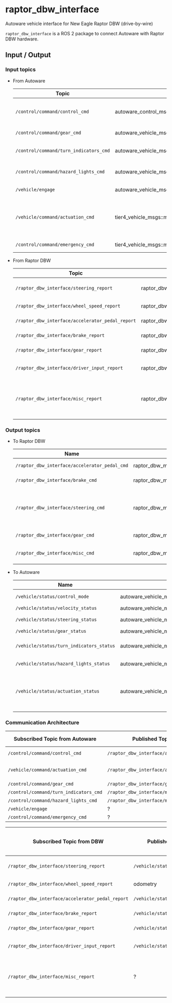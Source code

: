 # raptor_dbw_interface
Autoware vehicle interface for New Eagle Raptor DBW (drive-by-wire) 

`raptor_dbw_interface` is a ROS 2 package to connect Autoware with Raptor DBW hardware.

## Input / Output

### Input topics

- From Autoware

  | Topic                                  | Type                                              | Description                                           |
  | -------------------------------------- | ------------------------------------------------- | ----------------------------------------------------- |
  | `/control/command/control_cmd`         | autoware_control_msgs::msg::Control               | lateral and longitudinal control command              |
  | `/control/command/gear_cmd`            | autoware_vehicle_msgs::msg::GearCommand           | gear command                                          |
  | `/control/command/turn_indicators_cmd` | autoware_vehicle_msgs::msg::TurnIndicatorsCommand | turn indicators command                               |
  | `/control/command/hazard_lights_cmd`   | autoware_vehicle_msgs::msg::HazardLightsCommand   | hazard lights command                                 |
  | `/vehicle/engage`                      | autoware_vehicle_msgs::msg::Engage                | engage command                                        |
  | `/vehicle/command/actuation_cmd`       | tier4_vehicle_msgs::msg::ActuationCommandStamped  | actuation (accel/brake pedal, steering wheel) command |
  | `/control/command/emergency_cmd`       | tier4_vehicle_msgs::msg::VehicleEmergencyStamped  | emergency command                                     |

- From Raptor DBW

  | Topic                                            | Type                                         | Description                                                             |
  | -------------------------------------------------| ---------------------------------------------| ----------------------------------------------------------------------- |
  | `/raptor_dbw_interface/steering_report`          | raptor_dbw_msgs::msg::SteeringReport         | current steering wheel angle                                            |
  | `/raptor_dbw_interface/wheel_speed_report`       | raptor_dbw_msgs::msg::WheelSpeedReport       | current wheel speed                                                     |
  | `/raptor_dbw_interface/accelerator_pedal_report` | raptor_dbw_msgs::msg::AcceleratorPedalReport | current accel pedal                                                     |
  | `/raptor_dbw_interface/brake_report`             | raptor_dbw_msgs::msg::BrakeReport            | current brake pedal                                                     |
  | `/raptor_dbw_interface/gear_report`              | raptor_dbw_msgs::msg::GearReport             | current gear status                                                     |
  | `/raptor_dbw_interface/driver_input_report`      | raptor_dbw_msgs::msg::DriverInputReport      | current turn indicators status                                          |
  | `/raptor_dbw_interface/misc_report`              | raptor_dbw_msgs::msg::MiscReport             | current status of other parameters (e.g. override_active, can_time_out) |

### Output topics

- To Raptor DBW

  | Name                                          | Type                                      | Description                                           |
  | ----------------------------------------------| ------------------------------------------| ----------------------------------------------------- |
  | `/raptor_dbw_interface/accelerator_pedal_cmd` | raptor_dbw_msgs::msg::AcceleratorPedalCmd | accel pedal command                                   |
  | `/raptor_dbw_interface/brake_cmd`             | raptor_dbw_msgs::msg::BrakeCmd            | brake pedal command                                   |
  | `/raptor_dbw_interface/steering_cmd`          | raptor_dbw_msgs::msg::SteeringCmd         | steering wheel angle and angular velocity command     |
  | `/raptor_dbw_interface/gear_cmd`              | raptor_dbw_msgs::msg::GearCmd             | gear command                                          |
  | `/raptor_dbw_interface/misc_cmd`              | raptor_dbw_msgs::msg::MiscCmd             | turn indicators command                               |


- To Autoware

  | Name                                     | Type                                               | Description                                          |
  | ---------------------------------------- | -------------------------------------------------- | ---------------------------------------------------- |
  | `/vehicle/status/control_mode`           | autoware_vehicle_msgs::msg::ControlModeReport      | control mode                                         |
  | `/vehicle/status/velocity_status`        | autoware_vehicle_msgs::msg::VelocityReport         | velocity                                             |
  | `/vehicle/status/steering_status`        | autoware_vehicle_msgs::msg::SteeringReport         | steering wheel angle                                 |
  | `/vehicle/status/gear_status`            | autoware_vehicle_msgs::msg::GearReport             | gear status                                          |
  | `/vehicle/status/turn_indicators_status` | autoware_vehicle_msgs::msg::TurnIndicatorsReport   | turn indicators status                               |
  | `/vehicle/status/hazard_lights_status`   | autoware_vehicle_msgs::msg::HazardLightsReport     | hazard lights status                                 |
  | `/vehicle/status/actuation_status`       | autoware_vehicle_msgs::msg::ActuationStatusStamped | actuation (accel/brake pedal, steering wheel) status |



### Communication Architecture

  | Subscribed Topic from Autoware                   | Published Topic via DBW                           | Second Topic (accel & brake pedal etc.) or notes                        |          
  | ------------------------------------------------ | ------------------------------------------------- | ----------------------------------------------------------------------- |
  | `/control/command/control_cmd`                   | `/raptor_dbw_interface/accelerator_pedal_cmd`     | `/raptor_dbw_interface/brake_cmd` lat. and lon. control commands        |
  | `/vehicle/command/actuation_cmd`                 | `/raptor_dbw_interface/accelerator_pedal_cmd`     | `/raptor_dbw_interface/brake_cmd` accel/brake pedal, steering wheel cmd |
  | `/control/command/gear_cmd`                      | `/raptor_dbw_interface/gear_cmd`                  | gear command                                                            |
  | `/control/command/turn_indicators_cmd`           | `/raptor_dbw_interface/misc_cmd`                  | turn indicators command                                                 |
  | `/control/command/hazard_lights_cmd`             | `/raptor_dbw_interface/misc_cmd`                  | hazard lights command                                                   |
  | `/vehicle/engage`                                |                      ?                            | engage command                                                          |
  | `/control/command/emergency_cmd`                 |                      ?                            | emergency command                                                       |
  
  | Subscribed Topic from DBW                        | Published Topic to Autoware                       | Second Topic (accel & brake pedal etc.) or notes                        |
  | -------------------------------------------------| ------------------------------------------------- | ----------------------------------------------------------------------- |
  | `/raptor_dbw_interface/steering_report`          | `/vehicle/status/steering_status`                 | current steering wheel angle                                            |
  | `/raptor_dbw_interface/wheel_speed_report`       |  odometry                                         | current wheel speed                                                     |
  | `/raptor_dbw_interface/accelerator_pedal_report` | `/vehicle/status/actuation_status`                | current accel pedal                                                     |
  | `/raptor_dbw_interface/brake_report`             | `/vehicle/status/actuation_status`  	             | current brake pedal                                                     |
  | `/raptor_dbw_interface/gear_report`              | `/vehicle/status/gear_status`                     | current gear status                                                     |
  | `/raptor_dbw_interface/driver_input_report`      | `/vehicle/status/turn_indicators_status`          | current turn indicators status                                          |
  | `/raptor_dbw_interface/misc_report`              |                     ?                             | current status of other parameters (e.g. override_active, can_time_out) |
